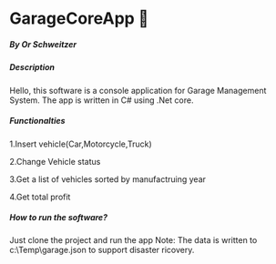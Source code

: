 # GarageCoreApp :car:

##### By Or Schweitzer

##### Description
Hello,
this software is a console application for Garage Management System.
The app is written in C# using .Net core.

##### Functionalties
1.Insert vehicle(Car,Motorcycle,Truck)

2.Change Vehicle status

3.Get a list of vehicles sorted by manufactruing year

4.Get total profit


##### How to run the software?
Just clone the project and run the app
Note: The data is written to c:\Temp\garage.json to support disaster ricovery.